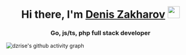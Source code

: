 <h1 align="center">Hi there, I'm <a href="https://dzrise.ru/" target="_blank">Denis Zakharov</a> 
<img src="https://github.com/blackcater/blackcater/raw/main/images/Hi.gif" height="32"/></h1>
<h3 align="center">Go, js/ts, php full stack developer</h3>

![dzrise's github activity graph](https://github-readme-activity-graph.vercel.app/graph?username=dzrise&theme=github-compact)

<!--
**dzrise/dzrise** is a ✨ _special_ ✨ repository because its `README.md` (this file) appears on your GitHub profile.

Here are some ideas to get you started:

- 🔭 I’m currently working on ...
- 🌱 I’m currently learning ...
- 👯 I’m looking to collaborate on ...
- 🤔 I’m looking for help with ...
- 💬 Ask me about ...
- 📫 How to reach me: ...
- 😄 Pronouns: ...
- ⚡ Fun fact: ...
-->
